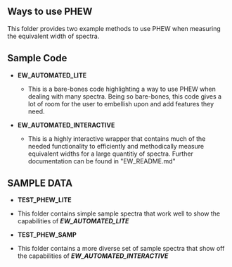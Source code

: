 ## Ways to use PHEW ##

This folder provides two example methods to use PHEW when measuring the equivalent width of spectra.

## Sample Code ##

* __EW_AUTOMATED_LITE__
  * This is a bare-bones code highlighting a way to use PHEW when dealing with many spectra. Being so bare-bones, this code gives a lot of room for the user to     embellish upon and add features they need.

* __EW_AUTOMATED_INTERACTIVE__
  * This is a highly interactive wrapper that contains much of the needed functionality to efficiently and methodically measure equivalent widths for a large quantitiy of spectra. Further documentation can be found in "EW_README.md"

## SAMPLE DATA ##

* __TEST_PHEW_LITE__ 
 * This folder contains simple sample spectra that work well to show the capabilities of *__EW_AUTOMATED_LITE__*

* __TEST_PHEW_SAMP__ 
 * This folder contains a more diverse set of sample spectra that show off the capabilities of *__EW_AUTOMATED_INTERACTIVE__*
